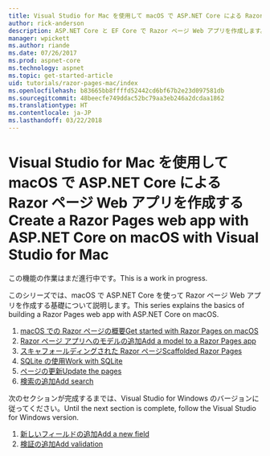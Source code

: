 ```yaml
---
title: Visual Studio for Mac を使用して macOS で ASP.NET Core による Razor ページ Web アプリを作成する
author: rick-anderson
description: ASP.NET Core と EF Core で Razor ページ Web アプリを作成します。
manager: wpickett
ms.author: riande
ms.date: 07/26/2017
ms.prod: aspnet-core
ms.technology: aspnet
ms.topic: get-started-article
uid: tutorials/razor-pages-mac/index
ms.openlocfilehash: b83665bb8ffffd52442cd6bf67b2e23d097581db
ms.sourcegitcommit: 48beecfe749ddac52bc79aa3eb246a2dcdaa1862
ms.translationtype: HT
ms.contentlocale: ja-JP
ms.lasthandoff: 03/22/2018
---
```

# <a name="create-a-razor-pages-web-app-with-aspnet-core-on-macos-with-visual-studio-for-mac"></a><span data-ttu-id="46939-103">Visual Studio for Mac を使用して macOS で ASP.NET Core による Razor ページ Web アプリを作成する</span><span class="sxs-lookup"><span data-stu-id="46939-103">Create a Razor Pages web app with ASP.NET Core on macOS with Visual Studio for Mac</span></span>

<span data-ttu-id="46939-104">この機能の作業はまだ進行中です。</span><span class="sxs-lookup"><span data-stu-id="46939-104">This is a work in progress.</span></span>

<span data-ttu-id="46939-105">このシリーズでは、macOS で ASP.NET Core を使って Razor ページ Web アプリを作成する基礎について説明します。</span><span class="sxs-lookup"><span data-stu-id="46939-105">This series explains the basics of building a Razor Pages web app with ASP.NET Core on macOS.</span></span>

1. [<span data-ttu-id="46939-106">macOS での Razor ページの概要</span><span class="sxs-lookup"><span data-stu-id="46939-106">Get started with Razor Pages on macOS</span></span>](xref:tutorials/razor-pages-mac/razor-pages-start)
1. [<span data-ttu-id="46939-107">Razor ページ アプリへのモデルの追加</span><span class="sxs-lookup"><span data-stu-id="46939-107">Add a model to a Razor Pages app</span></span>](xref:tutorials/razor-pages-mac/model)
1. [<span data-ttu-id="46939-108">スキャフォールディングされた Razor ページ</span><span class="sxs-lookup"><span data-stu-id="46939-108">Scaffolded Razor Pages</span></span>](xref:tutorials/razor-pages-mac/page)
1. [<span data-ttu-id="46939-109">SQLite の使用</span><span class="sxs-lookup"><span data-stu-id="46939-109">Work with SQLite</span></span>](xref:tutorials/razor-pages-mac/sql)
1. [<span data-ttu-id="46939-110">ページの更新</span><span class="sxs-lookup"><span data-stu-id="46939-110">Update the pages</span></span>](xref:tutorials/razor-pages-mac/da1)
1. [<span data-ttu-id="46939-111">検索の追加</span><span class="sxs-lookup"><span data-stu-id="46939-111">Add search</span></span>](xref:tutorials/razor-pages-mac/search)

<span data-ttu-id="46939-112">次のセクションが完成するまでは、Visual Studio for Windows のバージョンに従ってください。</span><span class="sxs-lookup"><span data-stu-id="46939-112">Until the next section is complete, follow the Visual Studio for Windows version.</span></span>

1. [<span data-ttu-id="46939-113">新しいフィールドの追加</span><span class="sxs-lookup"><span data-stu-id="46939-113">Add a new field</span></span>](xref:tutorials/razor-pages/new-field)
1. [<span data-ttu-id="46939-114">検証の追加</span><span class="sxs-lookup"><span data-stu-id="46939-114">Add validation</span></span>](xref:tutorials/razor-pages/validation)
